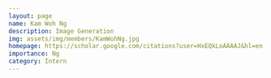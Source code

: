 ```yaml
---
layout: page
name: Kam Woh Ng
description: Image Generation
img: assets/img/members/KamWohNg.jpg
homepage: https://scholar.google.com/citations?user=HxEQkLoAAAAJ&hl=en
importance: Ng
category: Intern
---
```

